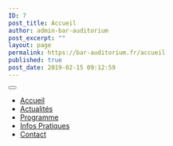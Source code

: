 ```yaml
---
ID: 7
post_title: Accueil
author: admin-bar-auditorium
post_excerpt: ""
layout: page
permalink: https://bar-auditorium.fr/accueil
published: true
post_date: 2019-02-15 09:12:59
---
```

<button id="elementor-menu-toggle"></button>
<nav itemtype="http://schema.org/SiteNavigationElement" itemscope="itemscope" id="elementor-navigation" role="navigation" aria-label="Elementor Menu">
<ul id="elementor-navmenu">
 	<li id="menu-item-19"><a href="https://bar-auditorium.fr/accueil">Accueil</a></li>
 	<li id="menu-item-20"><a href="https://bar-auditorium.fr/hello-world">Actualités</a></li>
 	<li id="menu-item-18"><a href="https://bar-auditorium.fr/programmes">Programme</a></li>
 	<li id="menu-item-17"><a href="https://bar-auditorium.fr/infos-pratiques">Infos Pratiques</a></li>
 	<li id="menu-item-16"><a href="https://bar-auditorium.fr/contact">Contact</a></li>
</ul>
</nav>